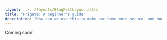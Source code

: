 ```yaml
---
layout: ../../layouts/BlogPostLayout.astro
title: "Frigate: A beginner's guide"
description: "How can we use this to make our home more secure, and how do I set it up with minimal effort?"
---
```


Coming soon!